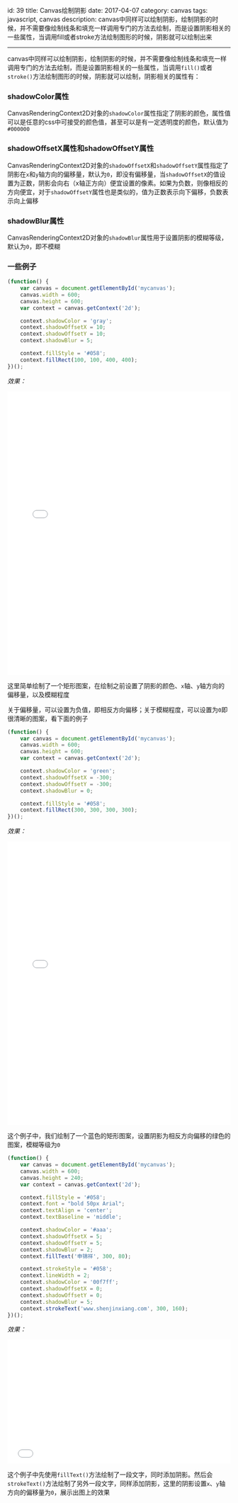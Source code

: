 id: 39
title: Canvas绘制阴影
date: 2017-04-07
category: canvas
tags: javascript, canvas
description: canvas中同样可以绘制阴影，绘制阴影的时候，并不需要像绘制线条和填充一样调用专门的方法去绘制，而是设置阴影相关的一些属性，当调用fill或者stroke方法绘制图形的时候，阴影就可以绘制出来

------
canvas中同样可以绘制阴影，绘制阴影的时候，并不需要像绘制线条和填充一样调用专门的方法去绘制，而是设置阴影相关的一些属性，当调用`fill()`或者`stroke()`方法绘制图形的时候，阴影就可以绘制，阴影相关的属性有：

### shadowColor属性
CanvasRenderingContext2D对象的`shadowColor`属性指定了阴影的颜色，属性值可以是任意的css中可接受的颜色值，甚至可以是有一定透明度的颜色，默认值为`#000000`

### shadowOffsetX属性和shadowOffsetY属性
CanvasRenderingContext2D对象的`shadowOffsetX`和`shadowOffsetY`属性指定了阴影在`x`和`y`轴方向的偏移量，默认为`0`，即没有偏移量，当`shadowOffsetX`的值设置为正数，阴影会向右（x轴正方向）便宜设置的像素。如果为负数，则像相反的方向便宜，对于`shadowOffsetY`属性也是类似的，值为正数表示向下偏移，负数表示向上偏移

### shadowBlur属性
CanvasRenderingContext2D对象的`shadowBlur`属性用于设置阴影的模糊等级，默认为`0`，即不模糊

### 一些例子
```javascript
(function() {
	var canvas = document.getElementById('mycanvas');
	canvas.width = 600;
	canvas.height = 600;
	var context = canvas.getContext('2d');

	context.shadowColor = 'gray';
	context.shadowOffsetX = 10;
	context.shadowOffsetY = 10;
	context.shadowBlur = 5;

	context.fillStyle = '#058';
	context.fillRect(100, 100, 400, 400);
})();
```

*效果：*
<iframe src='/static/canvas/2017/04/07/001.html' width='100%' height='640px' frameborder='0' ></iframe>

这里简单绘制了一个矩形图案，在绘制之前设置了阴影的颜色、`x`轴、`y`轴方向的偏移量，以及模糊程度

关于偏移量，可以设置为负值，即相反方向偏移；关于模糊程度，可以设置为`0`即很清晰的图案，看下面的例子

```javascript
(function() {
	var canvas = document.getElementById('mycanvas');
	canvas.width = 600;
	canvas.height = 600;
	var context = canvas.getContext('2d');

	context.shadowColor = 'green';
	context.shadowOffsetX = -300;
	context.shadowOffsetY = -300;
	context.shadowBlur = 0;

	context.fillStyle = '#058';
	context.fillRect(300, 300, 300, 300);
})();
```

*效果：*
<iframe src='/static/canvas/2017/04/07/002.html' width='100%' height='640px' frameborder='0' ></iframe>

这个例子中，我们绘制了一个蓝色的矩形图案，设置阴影为相反方向偏移的绿色的图案，模糊等级为`0`

```javascript
(function() {
	var canvas = document.getElementById('mycanvas');
	canvas.width = 600;
	canvas.height = 240;
	var context = canvas.getContext('2d');

	context.fillStyle = '#058';
	context.font = "bold 50px Arial";
	context.textAlign = 'center';
	context.textBaseline = 'middle';

	context.shadowColor = '#aaa';
	context.shadowOffsetX = 5;
	context.shadowOffsetY = 5;
	context.shadowBlur = 2;
	context.fillText('申锦祥', 300, 80);

	context.strokeStyle = '#058';
	context.lineWidth = 2;
	context.shadowColor = '00f7ff';
	context.shadowOffsetX = 0;
	context.shadowOffsetY = 0;
	context.shadowBlur = 5;
	context.strokeText('www.shenjinxiang.com', 300, 160);
})();
```

*效果：*
<iframe src='/static/canvas/2017/04/07/003.html' width='100%' height='280px' frameborder='0' ></iframe>

这个例子中先使用`fillText()`方法绘制了一段文字，同时添加阴影。然后会`strokeText()`方法绘制了另外一段文字，同样添加阴影，这里的阴影设置`x`、`y`轴方向的偏移量为`0`，展示出图上的效果
